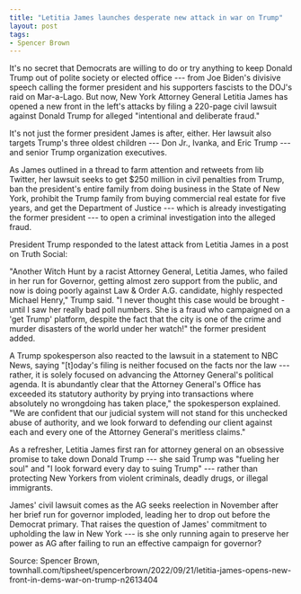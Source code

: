 ```yaml
---
title: "Letitia James launches desperate new attack in war on Trump"
layout: post
tags:
- Spencer Brown
---
```


It's no secret that Democrats are willing to do or try anything to keep Donald Trump out of polite society or elected office --- from Joe Biden's divisive speech calling the former president and his supporters fascists to the DOJ's raid on Mar-a-Lago. But now, New York Attorney General Letitia James has opened a new front in the left's attacks by filing a 220-page civil lawsuit against Donald Trump for alleged "intentional and deliberate fraud."

It's not just the former president James is after, either. Her lawsuit also targets Trump's three oldest children --- Don Jr., Ivanka, and Eric Trump --- and senior Trump organization executives.

As James outlined in a thread to farm attention and retweets from lib Twitter, her lawsuit seeks to get $250 million in civil penalties from Trump, ban the president's entire family from doing business in the State of New York, prohibit the Trump family from buying commercial real estate for five years, and get the Department of Justice --- which is already investigating the former president --- to open a criminal investigation into the alleged fraud.

President Trump responded to the latest attack from Letitia James in a post on Truth Social:

"Another Witch Hunt by a racist Attorney General, Letitia James, who failed in her run for Governor, getting almost zero support from the public, and now is doing poorly against Law & Order A.G. candidate, highly respected Michael Henry," Trump said. "I never thought this case would be brought - until I saw her really bad poll numbers. She is a fraud who campaigned on a 'get Trump' platform, despite the fact that the city is one of the crime and murder disasters of the world under her watch!" the former president added.

A Trump spokesperson also reacted to the lawsuit in a statement to NBC News, saying "[t]oday's filing is neither focused on the facts nor the law --- rather, it is solely focused on advancing the Attorney General's political agenda. It is abundantly clear that the Attorney General's Office has exceeded its statutory authority by prying into transactions where absolutely no wrongdoing has taken place," the spokesperson explained. "We are confident that our judicial system will not stand for this unchecked abuse of authority, and we look forward to defending our client against each and every one of the Attorney General's meritless claims."

As a refresher, Letitia James first ran for attorney general on an obsessive promise to take down Donald Trump --- she said Trump was "fueling her soul" and "I look forward every day to suing Trump" --- rather than protecting New Yorkers from violent criminals, deadly drugs, or illegal immigrants.

James' civil lawsuit comes as the AG seeks reelection in November after her brief run for governor imploded, leading her to drop out before the Democrat primary. That raises the question of James' commitment to upholding the law in New York --- is she only running again to preserve her power as AG after failing to run an effective campaign for governor?

Source: Spencer Brown, townhall.com/tipsheet/spencerbrown/2022/09/21/letitia-james-opens-new-front-in-dems-war-on-trump-n2613404
